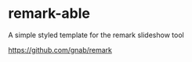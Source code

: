 remark-able
===========

A simple styled template for the remark slideshow tool

https://github.com/gnab/remark